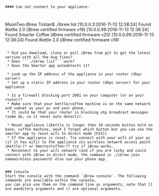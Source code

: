 
```

#### Can not connect to your appliance. 

 
```
MoonTwo:iBrew Tristan$ ./ibrew list
[10.0.0.3:2016-11-13 12:38:24] Found iKettle 2.0 (iBrew certified firmware v19)
[10.0.0.98:2016-11-13 12:38:24] Found Smarter Coffee (iBrew certified firmware v20)
[10.0.0.99:2016-11-13 12:38:24] Found iKettle 2.0 (iBrew certified firmware v19)
```
 
 * Did you download, clone or pull iBrew from git to get the latest version with all the bug fixes?
 * Does ```./ibrew list``` work?
 * Does the Smarter app autodetects it?

 * Look up the IP address of the appliance in your router (dhpc server)
 * Set up a static IP address in your router (dhpc server) for your appliance

 * Is a firewall blocking port 2081 on your computer (or on your router)?
 * Make sure that your kettle/coffee machine is on the same network and subnet as your pc and your phone.
 * It could be that your router is blocking utp broadcast messages (some do, so it never auto detects). 

 * Reset appliance (iKettle is longer then 10 seconds button hold on base, coffee machine, eeuh I forgot which button but you can use the smarter app to reset wifi to direct mode [FIX])
 * If the appliance is reset. Try connect with your wifi of your pc (if it has wifi) to the appliance its wireless network access point iKettle:?? or SmarterCoffee:?? try if iBrew works.
 * Reconnect to your wifi network (and if you are lucky and could connect with iBrew in direct mode, the command is ./ibrew join namewireless password) else use your phone app.


### Console
Start the console with the command `iBrew console`. The following commands are available within the console,
you can also use them on the command line as arguments, note that [] are manditory arguments and () are optional arguments.

```
